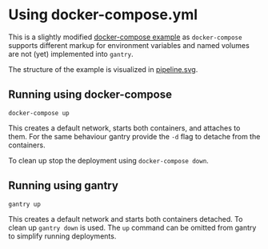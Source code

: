 # Using docker-compose.yml

This is a slightly modified
[docker-compose example](https://docs.docker.com/compose/wordpress/) as
`docker-compose` supports different markup for environment variables and named
volumes are not (yet) implemented into `gantry`.

The structure of the example is visualized in [pipeline.svg](./pipeline.svg).

## Running using docker-compose
    docker-compose up
This creates a default network, starts both containers, and attaches to them.
For the same behaviour gantry provide the `-d` flag to detache from the
containers.

To clean up stop the deployment using `docker-compose down`.

## Running using gantry
    gantry up
This creates a default network and starts both containers detached. To clean up
`gantry down` is used. The `up` command can be omitted from gantry to simplify
running deployments.
